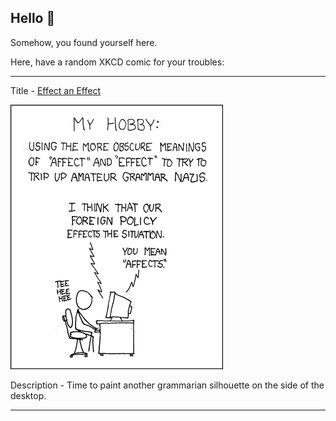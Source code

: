 ## Hello 👀

Somehow, you found yourself here.

Here, have a random XKCD comic for your troubles:

-----------------------------------

Title - [Effect an Effect](https://xkcd.com/326)

![Effect an Effect](./random_comic.png)

Description - Time to paint another grammarian silhouette on the side of the desktop.

-----------------------------------